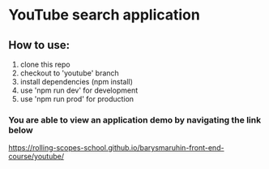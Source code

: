# YouTube search application
## How to use:
1.  clone this repo
2.  checkout to 'youtube' branch
3.  install dependencies (npm install)
4.  use 'npm run dev' for development
5.  use 'npm run prod' for production
### You are able to view an application demo by navigating the link below
 https://rolling-scopes-school.github.io/barysmaruhin-front-end-course/youtube/
